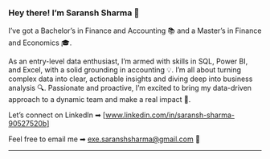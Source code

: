 ### Hey there! I’m Saransh Sharma 👋

I’ve got a Bachelor’s in Finance and Accounting 📚 and a Master’s in Finance and Economics 🎓.

As an entry-level data enthusiast, I’m armed with skills in SQL, Power BI, and Excel, with a solid grounding in accounting 💡. I’m all about turning complex data into clear, actionable insights and diving deep into business analysis 🔍. Passionate and proactive, I’m excited to bring my data-driven approach to a dynamic team and make a real impact 🚀.

Let’s connect on LinkedIn ➡︎ [www.linkedin.com/in/saransh-sharma-90527520b]

Feel free to email me ➡︎ exe.saranshsharma@gmail.com 📧

---

<!---
Saransh-sharma-17/Saransh-sharma-17 is a ✨ special ✨ repository because its `README.md` (this file) appears on your GitHub profile.
You can click the Preview link to take a look at your changes.
--->
